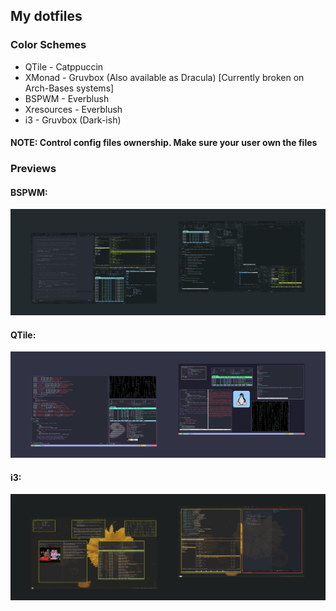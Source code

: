 ## My dotfiles

### Color Schemes

- QTile		- Catppuccin
- XMonad	- Gruvbox (Also available as Dracula) [Currently broken on Arch-Bases systems]
- BSPWM		- Everblush
- Xresources 	- Everblush
- i3		- Gruvbox (Dark-ish)

#### NOTE: Control config files ownership. Make sure your user own the files

### Previews

#### BSPWM:
![EverBlush](assets/artix-everblush.png)

#### QTile:
![Catppuccin](assets/gentoo-catppuccin.png)

#### i3:
![Gruvbox](assets/openbsd-gruvbox.png)
